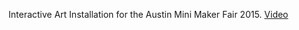 Interactive Art Installation for the Austin Mini Maker Fair 2015.
[Video](https://vimeo.com/128530489)
